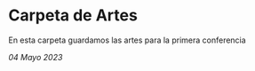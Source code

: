 # Carpeta de Artes

En esta carpeta guardamos las artes para la primera conferencia

*04 Mayo 2023*
